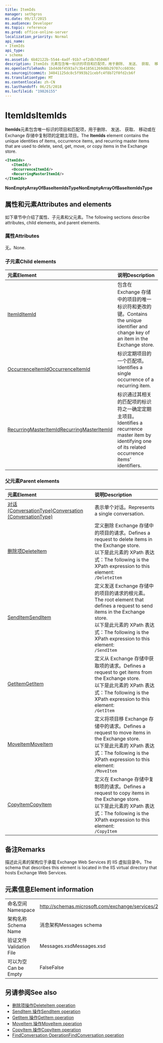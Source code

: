 ```yaml
---
title: ItemIds
manager: sethgros
ms.date: 09/17/2015
ms.audience: Developer
ms.topic: reference
ms.prod: office-online-server
localization_priority: Normal
api_name:
- ItemIds
api_type:
- schema
ms.assetid: 6b82122b-5544-4adf-91b7-ef2db7d5046f
description: ItemIds 元素包含唯一标识的项目和匹配项，用于删除、 发送、 获取、 移动或在 Exchange 存储中复制项的定期主项目。
ms.openlocfilehash: 1bd4d6f4593a7c3b418561269d8b29707cc6030c
ms.sourcegitcommit: 34041125dc8c5f993b21cebfc4f8b72f0fd2cb6f
ms.translationtype: MT
ms.contentlocale: zh-CN
ms.lasthandoff: 06/25/2018
ms.locfileid: "19826155"
---
```

# <a name="itemids"></a><span data-ttu-id="af43f-103">ItemIds</span><span class="sxs-lookup"><span data-stu-id="af43f-103">ItemIds</span></span>
  
<span data-ttu-id="af43f-104">**ItemIds**元素包含唯一标识的项目和匹配项，用于删除、 发送、 获取、 移动或在 Exchange 存储中复制项的定期主项目。</span><span class="sxs-lookup"><span data-stu-id="af43f-104">The **ItemIds** element contains the unique identities of items, occurrence items, and recurring master items that are used to delete, send, get, move, or copy items in the Exchange store.</span></span>
  
```xml
<ItemIds>
   <ItemId/>
   <OccurrenceItemId/>
   <RecurringMasterItemId/>
</ItemIds>
```

<span data-ttu-id="af43f-105">**NonEmptyArrayOfBaseItemIdsType**</span><span class="sxs-lookup"><span data-stu-id="af43f-105">**NonEmptyArrayOfBaseItemIdsType**</span></span>

## <a name="attributes-and-elements"></a><span data-ttu-id="af43f-106">属性和元素</span><span class="sxs-lookup"><span data-stu-id="af43f-106">Attributes and elements</span></span>

<span data-ttu-id="af43f-107">如下章节中介绍了属性、子元素和父元素。</span><span class="sxs-lookup"><span data-stu-id="af43f-107">The following sections describe attributes, child elements, and parent elements.</span></span> 
  
### <a name="attributes"></a><span data-ttu-id="af43f-108">属性</span><span class="sxs-lookup"><span data-stu-id="af43f-108">Attributes</span></span>

<span data-ttu-id="af43f-109">无。</span><span class="sxs-lookup"><span data-stu-id="af43f-109">None.</span></span>
  
### <a name="child-elements"></a><span data-ttu-id="af43f-110">子元素</span><span class="sxs-lookup"><span data-stu-id="af43f-110">Child elements</span></span>

|<span data-ttu-id="af43f-111">**元素**</span><span class="sxs-lookup"><span data-stu-id="af43f-111">**Element**</span></span>|<span data-ttu-id="af43f-112">**说明**</span><span class="sxs-lookup"><span data-stu-id="af43f-112">**Description**</span></span>|
|:-----|:-----|
|[<span data-ttu-id="af43f-113">ItemId</span><span class="sxs-lookup"><span data-stu-id="af43f-113">ItemId</span></span>](itemid.md) <br/> |<span data-ttu-id="af43f-114">包含在 Exchange 存储中的项目的唯一标识符和更改的键。</span><span class="sxs-lookup"><span data-stu-id="af43f-114">Contains the unique identifier and change key of an item in the Exchange store.</span></span>  <br/> |
|[<span data-ttu-id="af43f-115">OccurrenceItemId</span><span class="sxs-lookup"><span data-stu-id="af43f-115">OccurrenceItemId</span></span>](occurrenceitemid.md) <br/> |<span data-ttu-id="af43f-116">标识定期项目的一个匹配项。</span><span class="sxs-lookup"><span data-stu-id="af43f-116">Identifies a single occurrence of a recurring item.</span></span>  <br/> |
|[<span data-ttu-id="af43f-117">RecurringMasterItemId</span><span class="sxs-lookup"><span data-stu-id="af43f-117">RecurringMasterItemId</span></span>](recurringmasteritemid.md) <br/> |<span data-ttu-id="af43f-118">标识通过其相关的匹配项的标识符之一确定定期主项目。</span><span class="sxs-lookup"><span data-stu-id="af43f-118">Identifies a recurrence master item by identifying one of its related occurrence items' identifiers.</span></span>  <br/> |
   
### <a name="parent-elements"></a><span data-ttu-id="af43f-119">父元素</span><span class="sxs-lookup"><span data-stu-id="af43f-119">Parent elements</span></span>

|<span data-ttu-id="af43f-120">**元素**</span><span class="sxs-lookup"><span data-stu-id="af43f-120">**Element**</span></span>|<span data-ttu-id="af43f-121">**说明**</span><span class="sxs-lookup"><span data-stu-id="af43f-121">**Description**</span></span>|
|:-----|:-----|
|[<span data-ttu-id="af43f-122">对话 (ConversationType)</span><span class="sxs-lookup"><span data-stu-id="af43f-122">Conversation (ConversationType)</span></span>](conversation-conversationtype.md) <br/> |<span data-ttu-id="af43f-123">表示单个对话。</span><span class="sxs-lookup"><span data-stu-id="af43f-123">Represents a single conversation.</span></span>  <br/> |
|[<span data-ttu-id="af43f-124">删除项</span><span class="sxs-lookup"><span data-stu-id="af43f-124">DeleteItem</span></span>](deleteitem.md) <br/> |<span data-ttu-id="af43f-125">定义删除 Exchange 存储中的项目的请求。</span><span class="sxs-lookup"><span data-stu-id="af43f-125">Defines a request to delete items in the Exchange store.</span></span>  <br/> <span data-ttu-id="af43f-126">以下是此元素的 XPath 表达式：</span><span class="sxs-lookup"><span data-stu-id="af43f-126">The following is the XPath expression to this element:</span></span>  <br/>  `/DeleteItem` <br/> |
|[<span data-ttu-id="af43f-127">SendItem</span><span class="sxs-lookup"><span data-stu-id="af43f-127">SendItem</span></span>](senditem.md) <br/> |<span data-ttu-id="af43f-128">定义发送 Exchange 存储中的项目的请求的根元素。</span><span class="sxs-lookup"><span data-stu-id="af43f-128">The root element that defines a request to send items in the Exchange store.</span></span>  <br/> <span data-ttu-id="af43f-129">以下是此元素的 XPath 表达式：</span><span class="sxs-lookup"><span data-stu-id="af43f-129">The following is the XPath expression to this element:</span></span>  <br/>  `/SendItem` <br/> |
|[<span data-ttu-id="af43f-130">GetItem</span><span class="sxs-lookup"><span data-stu-id="af43f-130">GetItem</span></span>](getitem.md) <br/> |<span data-ttu-id="af43f-131">定义从 Exchange 存储中获取项的请求。</span><span class="sxs-lookup"><span data-stu-id="af43f-131">Defines a request to get items from the Exchange store.</span></span>  <br/> <span data-ttu-id="af43f-132">以下是此元素的 XPath 表达式：</span><span class="sxs-lookup"><span data-stu-id="af43f-132">The following is the XPath expression to this element:</span></span>  <br/>  `/GetItem` <br/> |
|[<span data-ttu-id="af43f-133">MoveItem</span><span class="sxs-lookup"><span data-stu-id="af43f-133">MoveItem</span></span>](moveitem.md) <br/> |<span data-ttu-id="af43f-134">定义将项目移 Exchange 存储中的请求。</span><span class="sxs-lookup"><span data-stu-id="af43f-134">Defines a request to move items in the Exchange store.</span></span>  <br/> <span data-ttu-id="af43f-135">以下是此元素的 XPath 表达式：</span><span class="sxs-lookup"><span data-stu-id="af43f-135">The following is the XPath expression to this element:</span></span>  <br/>  `/MoveItem` <br/> |
|[<span data-ttu-id="af43f-136">CopyItem</span><span class="sxs-lookup"><span data-stu-id="af43f-136">CopyItem</span></span>](copyitem.md) <br/> |<span data-ttu-id="af43f-137">定义在 Exchange 存储中复制项的请求。</span><span class="sxs-lookup"><span data-stu-id="af43f-137">Defines a request to copy items in the Exchange store.</span></span>  <br/> <span data-ttu-id="af43f-138">以下是此元素的 XPath 表达式：</span><span class="sxs-lookup"><span data-stu-id="af43f-138">The following is the XPath expression to this element:</span></span>  <br/>  `/CopyItem` <br/> |
   
## <a name="remarks"></a><span data-ttu-id="af43f-139">备注</span><span class="sxs-lookup"><span data-stu-id="af43f-139">Remarks</span></span>

<span data-ttu-id="af43f-140">描述此元素的架构位于承载 Exchange Web Services 的 IIS 虚拟目录中。</span><span class="sxs-lookup"><span data-stu-id="af43f-140">The schema that describes this element is located in the IIS virtual directory that hosts Exchange Web Services.</span></span>
  
## <a name="element-information"></a><span data-ttu-id="af43f-141">元素信息</span><span class="sxs-lookup"><span data-stu-id="af43f-141">Element information</span></span>

|||
|:-----|:-----|
|<span data-ttu-id="af43f-142">命名空间</span><span class="sxs-lookup"><span data-stu-id="af43f-142">Namespace</span></span>  <br/> |http://schemas.microsoft.com/exchange/services/2006/messages  <br/> |
|<span data-ttu-id="af43f-143">架构名称</span><span class="sxs-lookup"><span data-stu-id="af43f-143">Schema Name</span></span>  <br/> |<span data-ttu-id="af43f-144">消息架构</span><span class="sxs-lookup"><span data-stu-id="af43f-144">Messages schema</span></span>  <br/> |
|<span data-ttu-id="af43f-145">验证文件</span><span class="sxs-lookup"><span data-stu-id="af43f-145">Validation File</span></span>  <br/> |<span data-ttu-id="af43f-146">Messages.xsd</span><span class="sxs-lookup"><span data-stu-id="af43f-146">Messages.xsd</span></span>  <br/> |
|<span data-ttu-id="af43f-147">可以为空</span><span class="sxs-lookup"><span data-stu-id="af43f-147">Can be Empty</span></span>  <br/> |<span data-ttu-id="af43f-148">False</span><span class="sxs-lookup"><span data-stu-id="af43f-148">False</span></span>  <br/> |
   
## <a name="see-also"></a><span data-ttu-id="af43f-149">另请参阅</span><span class="sxs-lookup"><span data-stu-id="af43f-149">See also</span></span>

- [<span data-ttu-id="af43f-150">删除项操作</span><span class="sxs-lookup"><span data-stu-id="af43f-150">DeleteItem operation</span></span>](deleteitem-operation.md)
- [<span data-ttu-id="af43f-151">SendItem 操作</span><span class="sxs-lookup"><span data-stu-id="af43f-151">SendItem operation</span></span>](senditem-operation.md) 
- [<span data-ttu-id="af43f-152">GetItem 操作</span><span class="sxs-lookup"><span data-stu-id="af43f-152">GetItem operation</span></span>](getitem-operation.md)
- [<span data-ttu-id="af43f-153">MoveItem 操作</span><span class="sxs-lookup"><span data-stu-id="af43f-153">MoveItem operation</span></span>](moveitem-operation.md)
- [<span data-ttu-id="af43f-154">CopyItem 操作</span><span class="sxs-lookup"><span data-stu-id="af43f-154">CopyItem operation</span></span>](copyitem-operation.md)
- [<span data-ttu-id="af43f-155">FindConversation Operation</span><span class="sxs-lookup"><span data-stu-id="af43f-155">FindConversation operation</span></span>](findconversation-operation.md)

